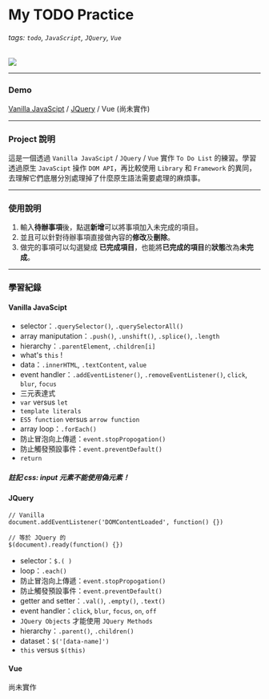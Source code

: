 My TODO Practice
===

###### tags: `todo`, `JavaScript`, `JQuery`, `Vue`
![](https://i.imgur.com/QT0gyly.png)

---

### Demo

[Vanilla JavaScipt](https://askiebaby.github.io/todo/js-version/) / [JQuery](https://askiebaby.github.io/todo/jq-version/) / Vue (尚未實作)

---

### Project 說明

這是一個透過 `Vanilla JavaScipt` / `JQuery` / `Vue` 實作 `To Do List` 的練習。學習透過原生 `JavaScipt` 操作 `DOM API`，再比較使用 `Library` 和 `Framework` 的異同，去理解它們底層分別處理掉了什麼原生語法需要處理的麻煩事。

---

### 使用說明

1. 輸入**待辦事項**後，點選**新增**可以將事項加入未完成的項目。
2. 並且可以針對待辦事項直接做內容的**修改**及**刪除**。
3. 做完的事項可以勾選變成 **已完成項目**，也能將**已完成的項目**的**狀態**改為**未完成**。

---

### 學習紀錄

#### Vanilla JavaScipt
- selector：`.querySelector()`, `.querySelectorAll()`
- array maniputation：`.push()`, `.unshift()`, `.splice()`, `.length`
- hierarchy：`.parentElement`, `.children[i]`
- what's `this` !
- data：`.innerHTML`, `.textContent`, `value`
- event handler：`.addEventListener()`, `.removeEventListener()`, `click`, `blur`, `focus`
- 三元表達式
- `var` versus `let`
- `template literals`
- `ES5 function` versus `arrow function`
- array loop：`.forEach()`
- 防止冒泡向上傳遞：`event.stopPropogation()`
- 防止觸發預設事件：`event.preventDefault()`
- `return`

##### 註記 css: input 元素不能使用偽元素！


#### JQuery
```javascript=
// Vanilla
document.addEventListener('DOMContentLoaded', function() {})

// 等於 JQuery 的
$(document).ready(function() {})
```
- selector：`$.( )`
- loop：`.each()`
- 防止冒泡向上傳遞：`event.stopPropogation()`
- 防止觸發預設事件：`event.preventDefault()`
- getter and setter：`.val()`, `.empty()`, `.text()`
- event handler：`click`, `blur`, `focus`, `on`, `off`
- `JQuery Objects` 才能使用 `JQuery Methods`
- hierarchy：`.parent()`, `.children()`
- dataset：`$('[data-name]')`
- `this` versus `$(this)`

#### Vue
尚未實作
